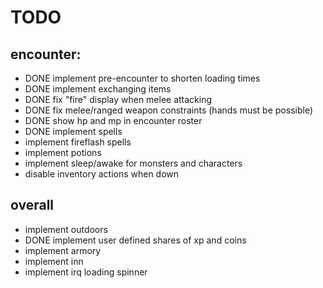 # TODO

## encounter:
- DONE implement pre-encounter to shorten loading times
- DONE implement exchanging items
- DONE fix "fire" display when melee attacking
- DONE fix melee/ranged weapon constraints (hands must be possible)
- DONE show hp and mp in encounter roster
- DONE implement spells
- implement fireflash spells
- implement potions
- implement sleep/awake for monsters and characters
- disable inventory actions when down

## overall
- implement outdoors
- DONE implement user defined shares of xp and coins
- implement armory
- implement inn
- implement irq loading spinner
